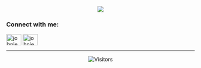 <div align="center">
	<img src="https://user-images.githubusercontent.com/864992/104820264-f4e29b00-5833-11eb-8e13-3459d3194b3e.gif">
</div>

<h3 align="left">Connect with me:</h3>
<p align="left">
<a href="https://linkedin.com/in/johniehjelm" target="blank"><img align="center" src="https://raw.githubusercontent.com/rahuldkjain/github-profile-readme-generator/master/src/images/icons/Social/linked-in-alt.svg" alt="johniehjelm" height="30" width="40" /></a>
<a href="https://twitter.com/johniehjelm" target="blank"><img align="center" src="https://raw.githubusercontent.com/rahuldkjain/github-profile-readme-generator/master/src/images/icons/Social/twitter.svg" alt="johniehjelm" height="30" width="40" /></a>
</p>

<hr />

<div align="center">
<img src="https://visitors-by-url-pls-dont-use-this-in-your-repo.vercel.app/johnie-github-readme" alt="Visitors" />
</div>
